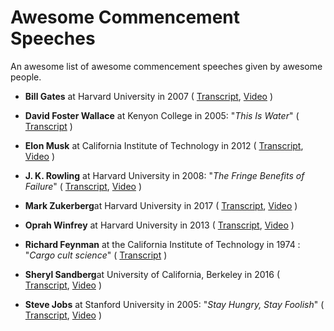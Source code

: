 # Awesome Commencement Speeches

An awesome list of awesome commencement speeches given by awesome people.

+ **Bill Gates** at Harvard University in 2007 ( [Transcript](https://news.harvard.edu/gazette/story/2007/06/remarks-of-bill-gates-harvard-commencement-2007/), [Video](https://www.youtube.com/watch?v=zPx5N6Lh3sw)  )

+ **David Foster Wallace** at Kenyon College in 2005: "*This Is Water*" ( [Transcript](http://bulletin-archive.kenyon.edu/x4280.html) )

+ **Elon Musk** at California Institute of Technology in 2012  ( [Transcript](https://www.commencement.caltech.edu/archive/speakers/2012_address), [Video](https://www.youtube.com/watch?v=VHOieemErbg) )

+ **J. K. Rowling** at Harvard University in 2008: "*The Fringe Benefits of Failure*" ( [Transcript](https://news.harvard.edu/gazette/story/2008/06/text-of-j-k-rowling-speech/), [Video](https://www.youtube.com/watch?v=UibfDUPJAEU) )

+ **Mark Zukerberg**at Harvard University in 2017 ( [Transcript](https://qz.com/992048/mark-zuckerbergs-harvard-speech-a-full-transcript-of-the-facebook-ceos-commencement-address/), [Video](https://www.youtube.com/watch?v=BmYv8XGl-YU&index=5&list=PLmKRqVB-F_KEn-NJLgvVnoZ_DO39RFtwF) )

+ **Oprah Winfrey** at Harvard University in 2013 ( [Transcript](https://news.harvard.edu/gazette/story/2013/05/winfreys-commencement-address/), [Video](https://www.youtube.com/watch?v=GMWFieBGR7c) )

+ **Richard Feynman** at the California Institute of Technology in 1974 : "*Cargo cult science*" ( [Transcript](http://calteches.library.caltech.edu/51/2/CargoCult.htm) )

+ **Sheryl Sandberg**at University of California, Berkeley in 2016 ( [Transcript](https://news.berkeley.edu/wp-content/uploads/2016/05/Sheryl-Sandberg-Berkeley-commencement-speech.pdf),  [Video](https://www.youtube.com/watch?v=iqm-XEqpayc) )

+ **Steve Jobs** at Stanford University in 2005: "*Stay Hungry, Stay Foolish*" ( [Transcript](https://news.stanford.edu/2005/06/14/jobs-061505/), [Video](https://www.youtube.com/watch?v=UF8uR6Z6KLc&t=31s) )